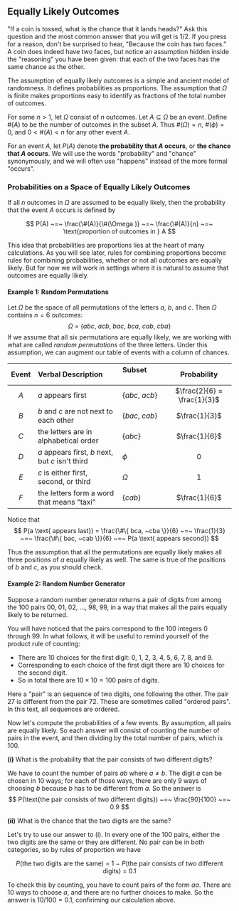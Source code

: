 
## Equally Likely Outcomes ##

"If a coin is tossed, what is the chance that it lands heads?" Ask this question and the most common answer that you will get is $1/2$. If you press for a reason, don't be surprised to hear, "Because the coin has two faces." A coin does indeed have two faces, but notice an assumption hidden inside the "reasoning" you have been given: that each of the two faces has the same chance as the other. 

The assumption of equally likely outcomes is a simple and ancient model of randomness. It defines probabilities as proportions. The assumption that $\Omega$ is finite makes proportions easy to identify as fractions of the total number of outcomes.

For some $n > 1$, let $\Omega$ consist of $n$ outcomes. Let $A \subseteq \Omega$ be an event. Define $\#(A)$ to be the number of outcomes in the subset $A$. Thus $\#(\Omega ) = n$, $\#(\phi ) = 0$, and $0 < \#(A) < n$ for any other event $A$.

For an event $A$, let $P(A)$ denote **the probability that $A$ occurs**, or **the chance that $A$ occurs**. We will use the words "probability" and "chance" synonymously, and we will often use "happens" instead of the more formal "occurs".

### Probabilities on a Space of Equally Likely Outcomes ###
If all $n$ outcomes in $\Omega$ are assumed to be equally likely, then the probability that the event $A$ occurs is defined by

$$
P(A) ~=~ \frac{\#(A)}{\#(\Omega )} ~=~ \frac{\#(A)}{n}
~=~ \text{proportion of outcomes in } A
$$

This idea that probabilities are proportions lies at the heart of many calculations. As you will see later, rules for combining proportions become rules for combining probabilities, whether or not all outcomes are equally likely. But for now we will work in settings where it is natural to assume that outcomes are equally likely.

#### Example 1: Random Permutations ####
Let $\Omega$ be the space of all permutations of the letters $a$, $b$, and $c$. Then $\Omega$ contains $n=6$ outcomes:
$$
\Omega ~=~ \{ abc, ~acb, ~bac, ~bca, ~cab, ~cba \}
$$
If we assume that all six permutations are equally likely, we are working with what are called *random permutations* of the three letters. Under this assumption, we can augment our table of events with a column of chances.

Event | Verbal Description                               | Subset $~~~~~~~~~~~~$| Probability
:----:|:-------------------------------------------------|:-------------|:------:| 
$A$   | $a$ appears first                                |$\{abc, ~acb\}$ | $\frac{2}{6} = \frac{1}{3}$ 
$B$   | $b$ and $c$ are not next to each other           |$\{bac, ~cab\}$ | $\frac{1}{3}$
$C$   | the letters are in alphabetical order            | $\{abc\}$ | $\frac{1}{6}$    
$D$   | $a$ appears first, $b$ next, but $c$ isn't third | $\phi$ | $0$       
$E$   | $c$ is either first, second, or third            | $\Omega$ | $1$ 
$F$   | the letters form a word that means "taxi" | $\{ cab \}$ | $\frac{1}{6}$

Notice that
$$
P(a \text{ appears last}) = \frac{\#\{ bca, ~cba \}}{6} ~=~ \frac{1}{3}
~=~ \frac{\#\{ bac, ~cab \}}{6} ~=~ P(a \text{ appears second})
$$

Thus the assumption that all the permutations are equally likely makes all three positions of $a$ equally likely as well. The same is true of the positions of $b$ and $c$, as you should check.

#### Example 2: Random Number Generator ####
Suppose a random number generator returns a pair of digits from among the 100 pairs 00, 01, 02, $\ldots$, 98, 99, in a way that makes all the pairs equally likely to be returned. 

You will have noticed that the pairs correspond to the 100 integers 0 through 99. In what follows, it will be useful to remind yourself of the product rule of counting: 
- There are 10 choices for the first digit: 0, 1, 2, 3, 4, 5, 6, 7, 8, and 9.
- Corresponding to each choice of the first digit there are 10 choices for the second digit.
- So in total there are $10 \times 10 = 100$ pairs of digits. 

Here a "pair" is an sequence of two digits, one following the other. The pair 27 is different from the pair 72. These are sometimes called "ordered pairs". In this text, all sequences are ordered.

Now let's compute the probabilities of a few events. By assumption, all pairs are equally likely. So each answer will consist of counting the number of pairs in the event, and then dividing by the total number of pairs, which is 100.

**(i)** What is the probability that the pair consists of two different digits?

We have to count the number of pairs $ab$ where $a \ne b$. The digit $a$ can be chosen in 10 ways; for each of those ways, there are only 9 ways of choosing $b$ because $b$ has to be different from $a$. So the answer is
$$
P(\text{the pair consists of two different digits}) ~=~ \frac{90}{100} ~=~ 0.9
$$

**(ii)** What is the chance that the two digits are the same?

Let's try to use our answer to (i). In every one of the 100 pairs, either the two digits are the same or they are different. No pair can be in both categories, so by rules of proportion we have  

$$
P(\text{the two digits are the same}) ~=~ 1 ~-~
P(\text{the pair consists of two different digits}) ~=~ 0.1
$$

To check this by counting, you have to count pairs of the form $aa$. There are 10 ways to choose $a$, and there are no further choices to make. So the answer is $10/100 = 0.1$, confiriming our calculation above.
